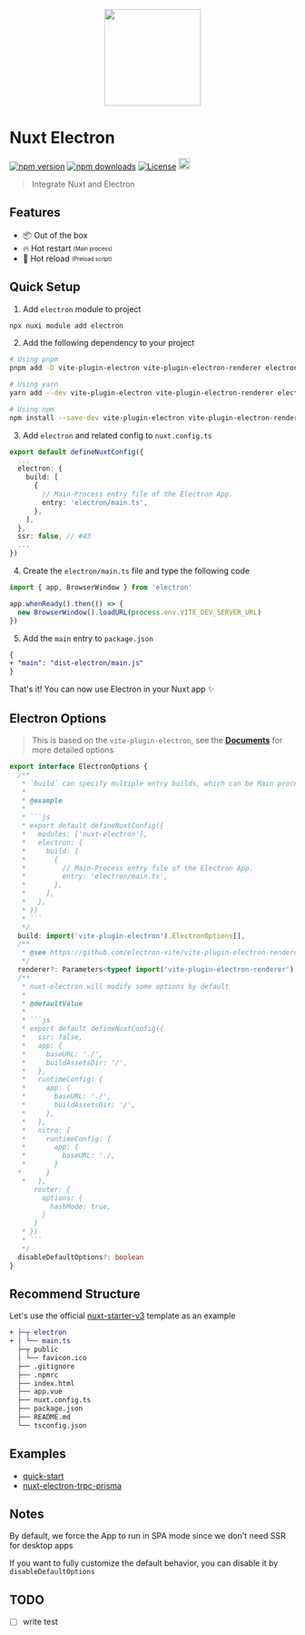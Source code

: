 <p align="center">
  <img width="170" src="https://github.com/caoxiemeihao/nuxt-electron/raw/main/logo.svg?raw=true">
</p>

# Nuxt Electron

[![npm version][npm-version-src]][npm-version-href]
[![npm downloads][npm-downloads-src]][npm-downloads-href]
[![License][license-src]][license-href]
[<img src="https://api.gitsponsors.com/api/badge/img?id=564125759" height="20">](https://api.gitsponsors.com/api/badge/link?p=Mz9rvcT08fgHJXo5KS+hQ96a91PyIlbKcr11rzON3xux6OXDlmkpEtfDd/XpYlsw)

> Integrate Nuxt and Electron

## Features

- 📦 Out of the box
- 🔥 Hot restart <sub><sup>(Main process)</sup></sub>
- 🚀 Hot reload <sub><sup>(Preload script)</sup></sub>

## Quick Setup

1. Add `electron` module to project

```sh
npx nuxi module add electron
```

2. Add the following dependency to your project

```sh
# Using pnpm
pnpm add -D vite-plugin-electron vite-plugin-electron-renderer electron electron-builder

# Using yarn
yarn add --dev vite-plugin-electron vite-plugin-electron-renderer electron electron-builder

# Using npm
npm install --save-dev vite-plugin-electron vite-plugin-electron-renderer electron electron-builder
```

3. Add `electron` and related config to `nuxt.config.ts`

```ts
export default defineNuxtConfig({
  ...
  electron: {
    build: [
      {
        // Main-Process entry file of the Electron App.
        entry: 'electron/main.ts',
      },
    ],
  },
  ssr: false, // #43
  ...
})
```

4. Create the `electron/main.ts` file and type the following code

```ts
import { app, BrowserWindow } from 'electron'

app.whenReady().then(() => {
  new BrowserWindow().loadURL(process.env.VITE_DEV_SERVER_URL)
})
```

5. Add the `main` entry to `package.json`

```diff
{
+ "main": "dist-electron/main.js"
}
```

That's it! You can now use Electron in your Nuxt app ✨

## Electron Options

> This is based on the `vite-plugin-electron`, see the **[Documents](https://github.com/electron-vite/vite-plugin-electron)** for more detailed options

```ts
export interface ElectronOptions {
  /**
   * `build` can specify multiple entry builds, which can be Main process, Preload scripts, Worker process, etc.
   * 
   * @example
   * 
   * ```js
   * export default defineNuxtConfig({
   *   modules: ['nuxt-electron'],
   *   electron: {
   *     build: [
   *       {
   *         // Main-Process entry file of the Electron App.
   *         entry: 'electron/main.ts',
   *       },
   *     ],
   *   },
   * })
   * ```
   */
  build: import('vite-plugin-electron').ElectronOptions[],
  /**
   * @see https://github.com/electron-vite/vite-plugin-electron-renderer
   */
  renderer?: Parameters<typeof import('vite-plugin-electron-renderer').default>[0]
  /**
   * nuxt-electron will modify some options by default
   * 
   * @defaultValue
   * 
   * ```js
   * export default defineNuxtConfig({
   *   ssr: false,
   *   app: {
   *     baseURL: './',
   *     buildAssetsDir: '/',
   *   },
   *   runtimeConfig: {
   *     app: {
   *       baseURL: './',
   *       buildAssetsDir: '/',
   *     },
   *   },
   *   nitro: {
   *     runtimeConfig: {
   *       app: {
   *         baseURL: './,
   *       }
  *      }
   *   },
      router: {
        options: {
          hashMode: true,
        }
      }
   * })
   * ```
   */
  disableDefaultOptions?: boolean
}
```

## Recommend Structure

Let's use the official [nuxt-starter-v3](https://codeload.github.com/nuxt/starter/tar.gz/refs/heads/v3) template as an example

```diff
+ ├─┬ electron
+ │ └── main.ts
  ├─┬ public
  │ └── favicon.ico
  ├── .gitignore
  ├── .npmrc
  ├── index.html
  ├── app.vue
  ├── nuxt.config.ts
  ├── package.json
  ├── README.md
  └── tsconfig.json
```

## Examples

- [quick-start](https://github.com/caoxiemeihao/nuxt-electron/tree/main/quick-start)
- [nuxt-electron-trpc-prisma](https://github.com/gurvancampion/nuxt-electron-trpc-prisma)

## Notes
By default, we force the App to run in SPA mode since we don't need SSR for desktop apps

If you want to fully customize the default behavior, you can disable it by `disableDefaultOptions`

<!-- Badges -->
[npm-version-src]: https://img.shields.io/npm/v/nuxt-electron/latest.svg?style=flat&colorA=18181B&colorB=28CF8D
[npm-version-href]: https://npmjs.com/package/nuxt-electron

[npm-downloads-src]: https://img.shields.io/npm/dm/nuxt-electron.svg?style=flat&colorA=18181B&colorB=28CF8D
[npm-downloads-href]: https://npmjs.com/package/nuxt-electron

[license-src]: https://img.shields.io/npm/l/nuxt-electron.svg?style=flat&colorA=18181B&colorB=28CF8D
[license-href]: https://npmjs.com/package/nuxt-electron

## TODO

- [ ] write test

